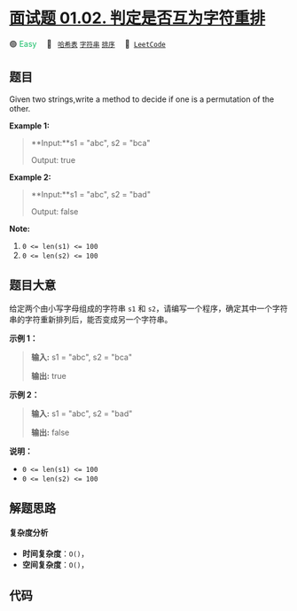 # [面试题 01.02. 判定是否互为字符重排](https://leetcode.cn/problems/check-permutation-lcci)

🟢 <font color=#15bd66>Easy</font>&emsp; 🔖&ensp; [`哈希表`](/outline/tag/hash-table.md) [`字符串`](/outline/tag/string.md) [`排序`](/outline/tag/sorting.md)&emsp; 🔗&ensp;[`LeetCode`](https://leetcode.cn/problems/check-permutation-lcci)

## 题目

Given two strings,write a method to decide if one is a permutation of the
other.

**Example 1:**

> 
> 
> 
> 
> 
> **Input:**s1 = "abc", s2 = "bca"
> 
> Output: true

**Example 2:**

> 
> 
> 
> 
> 
> **Input:**s1 = "abc", s2 = "bad"
> 
> Output: false
> 
> 

**Note:**

  1. `0 <= len(s1) <= 100 `
  2. `0 <= len(s2) <= 100`


## 题目大意

给定两个由小写字母组成的字符串 `s1` 和 `s2`，请编写一个程序，确定其中一个字符串的字符重新排列后，能否变成另一个字符串。

**示例 1：**

> 
> 
> 
> 
> 
> **输入:** s1 = "abc", s2 = "bca"
> 
> **输出:** true 
> 
> 

**示例 2：**

> 
> 
> 
> 
> 
> **输入:** s1 = "abc", s2 = "bad"
> 
> **输出:** false
> 
> 

**说明：**

  * `0 <= len(s1) <= 100 `
  * `0 <= len(s2) <= 100 `


## 解题思路

#### 复杂度分析

- **时间复杂度**：`O()`，
- **空间复杂度**：`O()`，

## 代码

```javascript

```